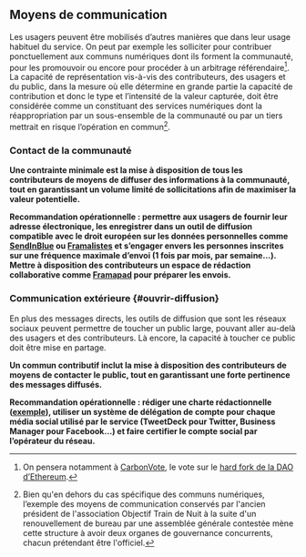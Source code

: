 ## Moyens de communication

Les usagers peuvent être mobilisés d’autres manières que dans leur usage habituel du service. On peut par exemple les solliciter pour contribuer ponctuellement aux communs numériques dont ils forment la communauté, pour les promouvoir ou encore pour procéder à un arbitrage référendaire[^19]. La capacité de représentation vis-à-vis des contributeurs, des usagers et du public, dans la mesure où elle détermine en grande partie la capacité de contribution et donc le type et l’intensité de la valeur capturée, doit être considérée comme un constituant des services numériques dont la réappropriation par un sous-ensemble de la communauté ou par un tiers mettrait en risque l’opération en commun[^20].

### Contact de la communauté

**Une contrainte minimale est la mise à disposition de tous les contributeurs de moyens de diffuser des informations à la communauté, tout en garantissant un volume limité de sollicitations afin de maximiser la valeur potentielle.**

**Recommandation opérationnelle : permettre aux usagers de fournir leur adresse électronique, les enregistrer dans un outil de diffusion compatible avec le droit européen sur les données personnelles comme [SendInBlue](https://fr.sendinblue.com) ou [Framalistes](https://framalistes.org) et s’engager envers les personnes inscrites sur une fréquence maximale d’envoi (1 fois par mois, par semaine…). Mettre à disposition des contributeurs un espace de rédaction collaborative comme [Framapad](https://framapad.org) pour préparer les envois.**

### Communication extérieure {#ouvrir-diffusion}

En plus des messages directs, les outils de diffusion que sont les réseaux sociaux peuvent permettre de toucher un public large, pouvant aller au-delà des usagers et des contributeurs. Là encore, la capacité à toucher ce public doit être mise en partage.

**Un commun contributif inclut la mise à disposition des contributeurs de moyens de contacter le public, tout en garantissant une forte pertinence des messages diffusés.**

**Recommandation opérationnelle : rédiger une charte rédactionnelle ([exemple](https://github.com/betagouv/aides-jeunes/wiki/Notre-ton)), utiliser un système de délégation de compte pour chaque média social utilisé par le service (TweetDeck pour Twitter, Business Manager pour Facebook…) et faire certifier le compte social par l’opérateur du réseau.**

[^19]: On pensera notamment à [CarbonVote](http://v1.carbonvote.com), le vote sur le [hard fork de la DAO d’Ethereum](https://www.ethereum-france.com/le-hard-fork-the-dao-aura-bien-lieu-mode-demploi/).

[^20]: Bien qu'en dehors du cas spécifique des communs numériques, l’exemple des moyens de communication conservés par l'ancien président de l'association Objectif Train de Nuit à la suite d'un renouvellement de bureau par une assemblée générale contestée mène cette structure à avoir deux organes de gouvernance concurrents, chacun prétendant être l'officiel.
